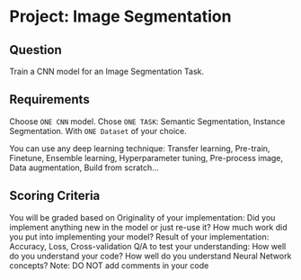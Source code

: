# Project: Image Segmentation

## Question
Train a CNN model for an Image Segmentation Task.

## Requirements
Choose `ONE CNN` model.  Chose `ONE TASK`: Semantic Segmentation, Instance Segmentation. With `ONE Dataset` of your choice. 

You can use any deep learning technique: Transfer learning, Pre-train, Finetune, Ensemble learning, Hyperparameter tuning, Pre-process image, Data augmentation, Build from scratch...

## Scoring Criteria
You will be graded based on Originality of your implementation: Did you implement anything new in the model or just re-use it? How much work did you put into implementing your model? Result of your implementation: Accuracy, Loss, Cross-validation Q/A to test your understanding: How well do you understand your code? How well do you understand Neural Network concepts? Note: DO NOT add comments in your code
